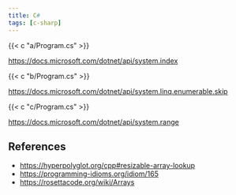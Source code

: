 ```yaml
---
title: C#
tags: [c-sharp]
---
```


{{< c "a/Program.cs" >}}

<https://docs.microsoft.com/dotnet/api/system.index>

{{< c "b/Program.cs" >}}

<https://docs.microsoft.com/dotnet/api/system.linq.enumerable.skip>

{{< c "c/Program.cs" >}}

<https://docs.microsoft.com/dotnet/api/system.range>

## References

- <https://hyperpolyglot.org/cpp#resizable-array-lookup>
- <https://programming-idioms.org/idiom/165>
- <https://rosettacode.org/wiki/Arrays>

